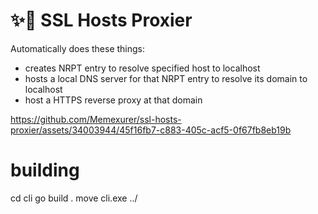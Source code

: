 # ✨🔐 SSL Hosts Proxier
Automatically does these things:
- creates NRPT entry to resolve specified host to localhost
- hosts a local DNS server for that NRPT entry to resolve its domain to localhost
- host a HTTPS reverse proxy at that domain 

https://github.com/Memexurer/ssl-hosts-proxier/assets/34003944/45f16fb7-c883-405c-acf5-0f67fb8eb19b



# building
cd cli
go build .
move cli.exe ../